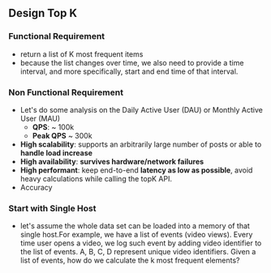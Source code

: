 ## Design Top K
### Functional Requirement
- return a list of K most frequent items
- because the list changes over time, we also need to provide a time interval, and more specifically, start and end time of that interval.
### Non Functional Requirement
- Let's do some analysis on the Daily Active User (DAU) or Monthly Active User (MAU)
	- **QPS**:  ~ 100k
	- **Peak QPS** ~ 300k
- **High scalability**: supports an arbitrarily large number of posts or able to **handle load increase**
- **High availability**: **survives hardware/network failures**
- **High performant**: keep end-to-end **latency as low as possible**, avoid heavy calculations while calling the topK API.
- Accuracy
### Start with Single Host
- let's assume the whole data set can be loaded into a memory of that single host.For example, we have a list of events (video views).
Every time user opens a video, we log such event by adding video identifier to the list
of events.
A, B, C, D represent unique video identifiers.
Given a list of events, how do we calculate the k most frequent elements?
<!--stackedit_data:
eyJoaXN0b3J5IjpbLTkyODgzNjQ5MywtMjA4ODc0NjYxMl19
-->